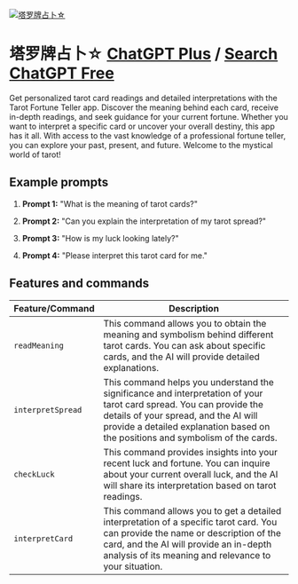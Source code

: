 
[![塔罗牌占卜☆](https://files.oaiusercontent.com/file-ZMeucrCH8w3wcTX1Ou3K9XBO?se=2123-10-18T15%3A29%3A59Z&sp=r&sv=2021-08-06&sr=b&rscc=max-age%3D31536000%2C%20immutable&rscd=attachment%3B%20filename%3Dfa5efc14-3b54-4733-bfc6-7ce65b442ec2.png&sig=QLBIsimf3ikcJFVr7w1AP0BCGPSxJWQM6Uk6qlbTMuw%3D)](https://chat.openai.com/g/g-HzvkGTKld-ta-luo-pai-zhan-bu)

# 塔罗牌占卜☆ [ChatGPT Plus](https://chat.openai.com/g/g-HzvkGTKld-ta-luo-pai-zhan-bu) / [Search ChatGPT Free](https://gptcall.net/index.html#/?search=%E5%A1%94%E7%BD%97%E7%89%8C%E5%8D%A0%E5%8D%9C%E2%98%86)

Get personalized tarot card readings and detailed interpretations with the Tarot Fortune Teller app. Discover the meaning behind each card, receive in-depth readings, and seek guidance for your current fortune. Whether you want to interpret a specific card or uncover your overall destiny, this app has it all. With access to the vast knowledge of a professional fortune teller, you can explore your past, present, and future. Welcome to the mystical world of tarot!

## Example prompts

1. **Prompt 1:** "What is the meaning of tarot cards?"

2. **Prompt 2:** "Can you explain the interpretation of my tarot spread?"

3. **Prompt 3:** "How is my luck looking lately?"

4. **Prompt 4:** "Please interpret this tarot card for me."


## Features and commands

| Feature/Command | Description |
| --- | --- |
| `readMeaning` | This command allows you to obtain the meaning and symbolism behind different tarot cards. You can ask about specific cards, and the AI will provide detailed explanations. |
| `interpretSpread` | This command helps you understand the significance and interpretation of your tarot card spread. You can provide the details of your spread, and the AI will provide a detailed explanation based on the positions and symbolism of the cards. |
| `checkLuck` | This command provides insights into your recent luck and fortune. You can inquire about your current overall luck, and the AI will share its interpretation based on tarot readings. |
| `interpretCard` | This command allows you to get a detailed interpretation of a specific tarot card. You can provide the name or description of the card, and the AI will provide an in-depth analysis of its meaning and relevance to your situation. |


